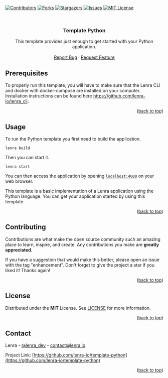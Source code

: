 <div id="top"></div>
<!--
*** This README was created with https://github.com/othneildrew/Best-README-Template
-->



<!-- PROJECT SHIELDS -->
[![Contributors][contributors-shield]][contributors-url]
[![Forks][forks-shield]][forks-url]
[![Stargazers][stars-shield]][stars-url]
[![Issues][issues-shield]][issues-url]
[![MIT License][license-shield]][license-url]



<!-- PROJECT LOGO -->
<br />
<div align="center">

<h3 align="center">Template Python</h3>

  <p align="center">
    This template provides just enough to get started with your Python application.
    <br />
    <br />
    <a href="https://github.com/lenra-io/template-python/issues">Report Bug</a>
    ·
    <a href="https://github.com/lenra-io/template-python/issues">Request Feature</a>
  </p>
</div>




<!-- GETTING STARTED -->

## Prerequisites

To properly run this template, you will have to make sure that the Lenra CLI and docker with docker-compose are installed on your computer.
Installation instructions can be found here https://github.com/lenra-io/lenra_cli.

<p align="right">(<a href="#top">back to top</a>)</p>


<!-- USAGE EXAMPLES -->
## Usage

To run the Python template you first need to build the application.
```console
lenra build
```

Then you can start it.
```console
lenra start
```

You can then access the application by opening [`localhost:4000`](http://localhost:4000) on your web browser. 

This template is a basic implementation of a Lenra application using the Python language. You can get your application started by using this template.

<p align="right">(<a href="#top">back to top</a>)</p>


<!-- CONTRIBUTING -->
## Contributing

Contributions are what make the open source community such an amazing place to learn, inspire, and create. Any contributions you make are **greatly appreciated**.

If you have a suggestion that would make this better, please open an issue with the tag "enhancement".
Don't forget to give the project a star if you liked it! Thanks again!

<p align="right">(<a href="#top">back to top</a>)</p>



<!-- LICENSE -->
## License

Distributed under the **MIT** License. See [LICENSE](./LICENSE) for more information.

<p align="right">(<a href="#top">back to top</a>)</p>



<!-- CONTACT -->
## Contact

Lenra - [@lenra_dev](https://twitter.com/lenra_dev) - contact@lenra.io

Project Link: [https://github.com/lenra-io/template-python](https://github.com/lenra-io/template-python)

<p align="right">(<a href="#top">back to top</a>)</p>


<!-- MARKDOWN LINKS & IMAGES -->
<!-- https://www.markdownguide.org/basic-syntax/#reference-style-links -->
[contributors-shield]: https://img.shields.io/github/contributors/lenra-io/template-python.svg?style=for-the-badge
[contributors-url]: https://github.com/lenra-io/template-python/graphs/contributors
[forks-shield]: https://img.shields.io/github/forks/lenra-io/template-python.svg?style=for-the-badge
[forks-url]: https://github.com/lenra-io/template-python/network/members
[stars-shield]: https://img.shields.io/github/stars/lenra-io/template-python.svg?style=for-the-badge
[stars-url]: https://github.com/lenra-io/template-python/stargazers
[issues-shield]: https://img.shields.io/github/issues/lenra-io/template-python.svg?style=for-the-badge
[issues-url]: https://github.com/lenra-io/template-python/issues
[license-shield]: https://img.shields.io/github/license/lenra-io/template-python.svg?style=for-the-badge
[license-url]: https://github.com/lenra-io/template-python/blob/master/LICENSE